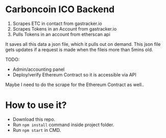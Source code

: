 # Carboncoin ICO Backend

1. Scrapes ETC in contact from gastracker.io
1. Scrapes Tokens in an Account from gastracker.io
1. Pulls Tokens in an account from etherscan api

It saves all this data a json file, which it pulls out on demand. This json file gets updates if a request is made when the fileis more than 5mins old.

TODO: 
- Admin/accounting panel
- Deploy/verify Ethereum Contract so it is accessible via API

Maybe I need to do the scrape for the Ethereum Contract as well..

# How to use it?

* Download this repo.
* Run `npm install` command inside project folder.
* Run `npm start` in CMD.
